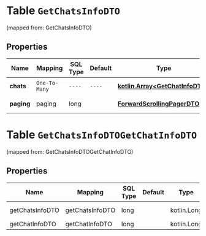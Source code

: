 
# Table `GetChatsInfoDTO`
(mapped from: GetChatsInfoDTO)

## Properties
Name | Mapping | SQL Type | Default | Type | Description | Notes
---- | ------- | -------- | ------- | ---- | ----------- | -----
**chats** | `One-To-Many` | `----` | `----`  | [**kotlin.Array&lt;GetChatInfoDTO&gt;**](GetChatInfoDTO.md) | Информация о чатах. | 
**paging** | paging | long |  | [**ForwardScrollingPagerDTO**](ForwardScrollingPagerDTO.md) |  |  [optional] [foreignkey]


# **Table `GetChatsInfoDTOGetChatInfoDTO`**
(mapped from: GetChatsInfoDTOGetChatInfoDTO)

## Properties
Name | Mapping | SQL Type | Default | Type | Description | Notes
---- | ------- | -------- | ------- | ---- | ----------- | -----
getChatsInfoDTO | getChatsInfoDTO | long | | kotlin.Long | Primary Key | *one*
getChatInfoDTO | getChatInfoDTO | long | | kotlin.Long | Foreign Key | *many*




